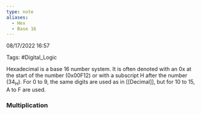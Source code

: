 ```yaml
---
type: note
aliases:
  - Hex
  - Base 16
---
```

08/17/2022 16:57

Tags: #Digital_Logic 

Hexadecimal is a base 16 number system. It is often denoted with an 0x at the start of the number ($\text{0x00F12}$) or with a subscript H after the number ($34_H$). For 0 to 9, the same digits are used as in [[Decimal]], but for 10 to 15, A to F are used.

### Multiplication
